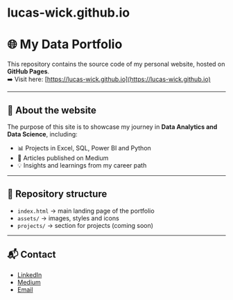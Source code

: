 # lucas-wick.github.io


# 🌐 My Data Portfolio

This repository contains the source code of my personal website, hosted on **GitHub Pages**.  
➡️ Visit here: [https://lucas-wick.github.io](https://lucas-wick.github.io)

---

## 📖 About the website
The purpose of this site is to showcase my journey in **Data Analytics and Data Science**, including:
- 📊 Projects in Excel, SQL, Power BI and Python
- 📝 Articles published on Medium
- 💡 Insights and learnings from my career path

---

## 🚀 Repository structure
- `index.html` → main landing page of the portfolio  
- `assets/` → images, styles and icons  
- `projects/` → section for projects (coming soon)  

---

## 📬 Contact
- [LinkedIn](https://www.linkedin.com/in/lucas-wick/)
- [Medium](https://medium.com/@lucas.wick)  
- [Email](lucas.wick@outlook.com)

